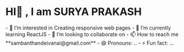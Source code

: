 <h1 text-align='center' >HI👋 , I am SURYA PRAKASH</h1>
- 👀 I’m interested in Creating responsive web pages
- 🌱 I’m currently learning ReactJS
- 💞️ I’m looking to collaborate on 
- 📫 How to reach me **sambanthandeivanai@gmail.com**
- 😄 Pronouns: ..
- ⚡ Fun fact: ...

<!---
Surya-Prakash-S-hub/Surya-Prakash-S-hub is a ✨ special ✨ repository because its `README.md` (this file) appears on your GitHub profile.
You can click the Preview link to take a look at your changes.
--->
